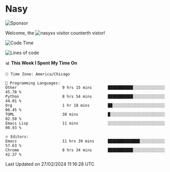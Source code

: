 # Nasy

<!--
<p align="center">
<img height="200" src="https://github-readme-stats.vercel.app/api?username=nasyxx&count_private=true&show_icons=true&theme=dracula&include_all_commits=true"/>
<img height="200" src="https://github-readme-stats.vercel.app/api/top-langs/?username=nasyxx&theme=dracula&hide=html,jupyter+notebook&count_private=true&show_icons=true"/>
</p>

  
----------------
-->

![Sponsor](https://img.shields.io/static/v1.svg?label=Sponsor&message=%E2%9D%A4&logo=GitHub&style=flat&color=pink)
 
Welcome, the ![nasyxx visitor counter](https://count.getloli.com/get/@nasyxx?theme=rule34)th vistor!
 
<!--START_SECTION:waka-->
![Code Time](http://img.shields.io/badge/Code%20Time-4%2C318%20hrs%2011%20mins-blue)

![Lines of code](https://img.shields.io/badge/From%20Hello%20World%20I%27ve%20Written-6.3%20million%20lines%20of%20code-blue)

📊 **This Week I Spent My Time On** 

```text
🕑︎ Time Zone: America/Chicago

💬 Programming Languages: 
Other                    9 hrs 15 mins       ███████████░░░░░░░░░░░░░░   45.78 % 
Python                   8 hrs 54 mins       ███████████░░░░░░░░░░░░░░   44.01 % 
Org                      1 hr 18 mins        ██░░░░░░░░░░░░░░░░░░░░░░░   06.45 % 
TOML                     30 mins             █░░░░░░░░░░░░░░░░░░░░░░░░   02.50 % 
Emacs Lisp               11 mins             ░░░░░░░░░░░░░░░░░░░░░░░░░   00.93 % 

🔥 Editors: 
Emacs                    11 hrs 39 mins      ██████████████░░░░░░░░░░░   57.63 % 
Chrome                   8 hrs 34 mins       ███████████░░░░░░░░░░░░░░   42.37 % 
```


 Last Updated on 27/02/2024 11:16:28 UTC
<!--END_SECTION:waka-->

<!-- ![visitors](https://visitor-badge.laobi.icu/badge?page_id=nasyxx.nasyxx) -->
